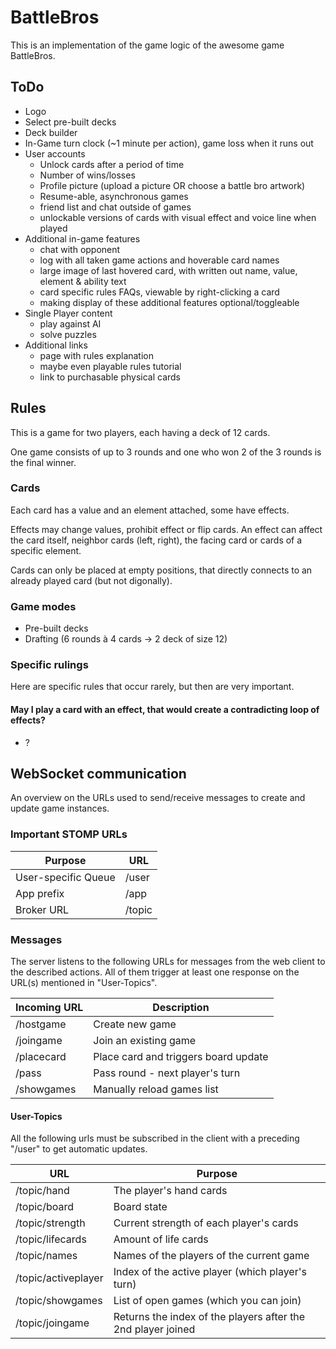 # BattleBros
This is an implementation of the game logic of the awesome game BattleBros.

## ToDo
- Logo
- Select pre-built decks
- Deck builder
- In-Game turn clock (~1 minute per action), game loss when it runs out
- User accounts
  - Unlock cards after a period of time
  - Number of wins/losses
  - Profile picture (upload a picture OR choose a battle bro artwork)
  - Resume-able, asynchronous games
  - friend list and chat outside of games
  - unlockable versions of cards with visual effect and voice line when played
- Additional in-game features
  - chat with opponent
  - log with all taken game actions and hoverable card names
  - large image of last hovered card, with written out name, value, element & ability text
  - card specific rules FAQs, viewable by right-clicking a card
  - making display of these additional features optional/toggleable
- Single Player content
  - play against AI
  - solve puzzles
- Additional links
  - page with rules explanation
  - maybe even playable rules tutorial
  - link to purchasable physical cards

## Rules
This is a game for two players, each having a deck of 12 cards.

One game consists of up to 3 rounds and one who won 2 of the 3 rounds is the final winner.

### Cards
Each card has a value and an element attached, some have effects.

Effects may change values, prohibit effect or flip cards.
An effect can affect the card itself, neighbor cards (left, right), the facing card or cards of a specific element.

Cards can only be placed at empty positions, that directly connects to an already played card (but not digonally).

### Game modes
- Pre-built decks
- Drafting (6 rounds à 4 cards -> 2 deck of size 12)

### Specific rulings
Here are specific rules that occur rarely, but then are very important.

#### May I play a card with an effect, that would create a contradicting loop of effects?
- ?

## WebSocket communication
An overview on the URLs used to send/receive messages to create and update game instances.

### Important STOMP URLs
| Purpose             | URL    |
|---------------------|--------|
| User-specific Queue | /user  |
| App prefix          | /app   |
| Broker URL          | /topic |

### Messages
The server listens to the following URLs for messages from the web client to the described actions. All of them trigger
at least one response on the URL(s) mentioned in "User-Topics".

| Incoming URL | Description                          |
|--------------|--------------------------------------|
| /hostgame    | Create new game                      |
| /joingame    | Join an existing game                |
| /placecard   | Place card and triggers board update |
| /pass        | Pass round - next player's turn      |
| /showgames   | Manually reload games list           |

#### User-Topics
All the following urls must be subscribed in the client with a preceding "/user" to get automatic updates.

| URL                 | Purpose                                                      |
|---------------------|--------------------------------------------------------------|
| /topic/hand         | The player's hand cards                                      |
| /topic/board        | Board state                                                  |
| /topic/strength     | Current strength of each player's cards                      |
| /topic/lifecards    | Amount of life cards                                         |
| /topic/names        | Names of the players of the current game                     |
| /topic/activeplayer | Index of the active player (which player's turn)             |
| /topic/showgames    | List of open games (which you can join)                      |
| /topic/joingame     | Returns the index of the players after the 2nd player joined |
